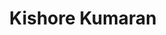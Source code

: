 ---
title: Kishore Kumaran
image: "@assets/people/KK.jpg"
startYear: "2025"
endYear: "2025"
pronouns: "he/him"
social: 
    website: "https://github.com/"
---